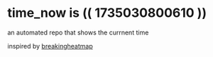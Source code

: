 # time_now is (( 1735030800610 ))

an automated repo that shows the currnent time

inspired by [breakingheatmap](https://github.com/breakingheatmap/breakingheatmap)
